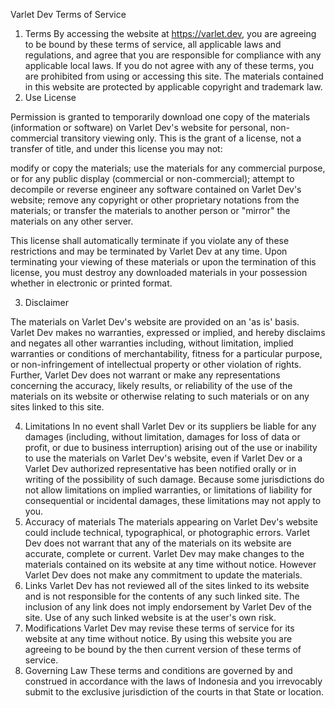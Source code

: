 
Varlet Dev Terms of Service
1. Terms
By accessing the website at https://varlet.dev, you are agreeing to be bound by these terms of service, all applicable laws and regulations, and agree that you are responsible for compliance with any applicable local laws. If you do not agree with any of these terms, you are prohibited from using or accessing this site. The materials contained in this website are protected by applicable copyright and trademark law.
2. Use License


Permission is granted to temporarily download one copy of the materials (information or software) on Varlet Dev's website for personal, non-commercial transitory viewing only. This is the grant of a license, not a transfer of title, and under this license you may not:

modify or copy the materials;
use the materials for any commercial purpose, or for any public display (commercial or non-commercial);
attempt to decompile or reverse engineer any software contained on Varlet Dev's website;
remove any copyright or other proprietary notations from the materials; or
transfer the materials to another person or "mirror" the materials on any other server.


This license shall automatically terminate if you violate any of these restrictions and may be terminated by Varlet Dev at any time. Upon terminating your viewing of these materials or upon the termination of this license, you must destroy any downloaded materials in your possession whether in electronic or printed format.

3. Disclaimer

The materials on Varlet Dev's website are provided on an 'as is' basis. Varlet Dev makes no warranties, expressed or implied, and hereby disclaims and negates all other warranties including, without limitation, implied warranties or conditions of merchantability, fitness for a particular purpose, or non-infringement of intellectual property or other violation of rights.
Further, Varlet Dev does not warrant or make any representations concerning the accuracy, likely results, or reliability of the use of the materials on its website or otherwise relating to such materials or on any sites linked to this site.

4. Limitations
In no event shall Varlet Dev or its suppliers be liable for any damages (including, without limitation, damages for loss of data or profit, or due to business interruption) arising out of the use or inability to use the materials on Varlet Dev's website, even if Varlet Dev or a Varlet Dev authorized representative has been notified orally or in writing of the possibility of such damage. Because some jurisdictions do not allow limitations on implied warranties, or limitations of liability for consequential or incidental damages, these limitations may not apply to you.
5. Accuracy of materials
The materials appearing on Varlet Dev's website could include technical, typographical, or photographic errors. Varlet Dev does not warrant that any of the materials on its website are accurate, complete or current. Varlet Dev may make changes to the materials contained on its website at any time without notice. However Varlet Dev does not make any commitment to update the materials.
6. Links
Varlet Dev has not reviewed all of the sites linked to its website and is not responsible for the contents of any such linked site. The inclusion of any link does not imply endorsement by Varlet Dev of the site. Use of any such linked website is at the user's own risk.
7. Modifications
Varlet Dev may revise these terms of service for its website at any time without notice. By using this website you are agreeing to be bound by the then current version of these terms of service.
8. Governing Law
These terms and conditions are governed by and construed in accordance with the laws of Indonesia and you irrevocably submit to the exclusive jurisdiction of the courts in that State or location.
